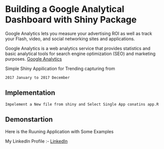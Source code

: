 # Building a Google Analytical Dashboard with Shiny Package

Google Analytics lets you measure your advertising ROI as well as track your Flash, video, and social networking sites and applications.

 Google Analytics is a web analytics service that provides statistics and basic analytical tools for search engine optimization (SEO) and marketing purposes.
 [Google Analytics](https://analytics.google.com/analytics)

 Simple Shiny Appilication for Trending capturing from
  ```
 2017 January to 2017 December
```

## Implementation
 ```
 Impelement a New file from shiny and Select Single App conatins app.R
 ```

 ## Demonstartion
 Here is the Ruuning Application with Some Examples
 

My LinkedIn Profile :- [LinkedIn](www.linkedin.com/in/pandula-p-300776185)

 


